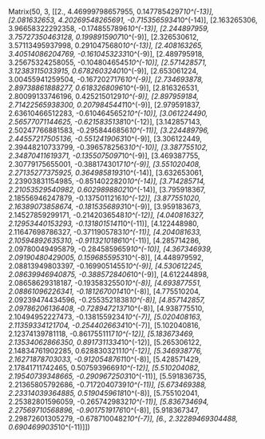 Matrix(50, 3, [[2., 4.46999798657955, 0.1477854297*10^(-13)], [2.081632653, 4.20269548265691, -0.7153565934*10^(-14)], [2.163265306, 3.96658322292358, -0.1748557896*10^(-13)], [2.244897959, 3.75727350463128, 0.1998915907*10^(-9)], [2.326530612, 3.57113495937998, 0.2910475680*10^(-13)], [2.408163265, 3.40514086204769, -0.1610453233*10^(-9)], [2.489795918, 3.25675324258055, -0.1048046545*10^(-10)], [2.571428571, 3.12383115033915, 0.6782603240*10^(-9)], [2.653061224, 3.00455941259504, -0.1672027176*10^(-9)], [2.734693878, 2.89738861888277, 0.6183268096*10^(-9)], [2.816326531, 2.80099133746196, 0.4252150129*10^(-9)], [2.897959184, 2.71422565938300, 0.2079845441*10^(-9)], [2.979591837, 2.63610466512283, -0.6104645652*10^(-10)], [3.061224490, 2.56577071144625, -0.6215835138*10^(-12)], [3.142857143, 2.50247766881583, -0.2958446856*10^(-11)], [3.224489796, 2.44557217505136, -0.5512419063*10^(-9)], [3.306122449, 2.39448210733799, -0.3965782563*10^(-10)], [3.387755102, 2.34870411619371, -0.1355075097*10^(-9)], [3.469387755, 2.30779175655001, -0.3881743017*10^(-9)], [3.551020408, 2.27135277375925, 0.3649858193*10^(-14)], [3.632653061, 2.23903831154985, -0.8514022820*10^(-14)], [3.714285714, 2.21053529540982, 0.6029898802*10^(-14)], [3.795918367, 2.18556946247879, -0.1375011216*10^(-12)], [3.877551020, 2.16389073858674, -0.1815356893*10^(-9)], [3.959183673, 2.14527859299171, -0.2142036548*10^(-12)], [4.040816327, 2.12953440153293, -0.1318015141*10^(-11)], [4.122448980, 2.11647698786327, -0.3711905783*10^(-11)], [4.204081633, 2.10594892635310, -0.9113210186*10^(-11)], [4.285714286, 2.09780049495879, -0.2845859659*10^(-10)], [4.367346939, 2.09190480429005, 0.1596855953*10^(-8)], [4.448979592, 2.08813949803397, -0.1699051455*10^(-9)], [4.530612245, 2.08639946940875, -0.3885728406*10^(-9)], [4.612244898, 2.08658629318187, -0.1935832550*10^(-8)], [4.693877551, 2.08861096226341, -0.1812670014*10^(-8)], [4.775510204, 2.09239474434596, -0.2553521838*10^(-8)], [4.857142857, 2.09786206136408, -0.7289472137*10^(-8)], [4.938775510, 2.10494952227473, -0.1381559234*10^(-7)], [5.020408163, 2.11359334121704, -0.2544026634*10^(-7)], [5.102040816, 2.12374139781118, -0.8617551117*10^(-12)], [5.183673469, 2.13534062866350, 0.8917311334*10^(-12)], [5.265306122, 2.14834761902285, 0.6288303211*10^(-12)], [5.346938776, 2.16271878703033, -0.9120548761*10^(-8)], [5.428571429, 2.17841711742465, 0.5075939669*10^(-12)], [5.510204082, 2.19540739348665, -0.2909672503*10^(-11)], [5.591836735, 2.21365805792686, -0.7172040739*10^(-11)], [5.673469388, 2.23314039364885, 0.5190459618*10^(-8)], [5.755102041, 2.25382801596059, -0.2657429832*10^(-11)], [5.836734694, 2.27569710568896, -0.9017519176*10^(-8)], [5.918367347, 2.29872601305279, -0.6787100482*10^(-7)], [6., 2.32289469304488, 0.6904699035*10^(-11)]])
